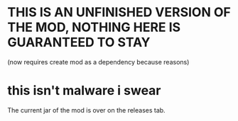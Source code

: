 THIS IS AN UNFINISHED VERSION OF THE MOD, NOTHING HERE IS GUARANTEED TO STAY
=

(now requires create mod as a dependency because reasons)

this isn't malware i swear
=
The current jar of the mod is over on the releases tab.

